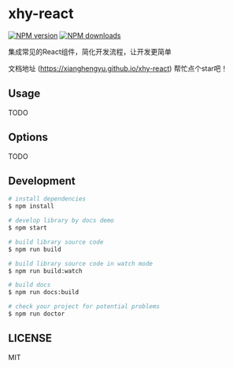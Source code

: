 # xhy-react

[![NPM version](https://img.shields.io/npm/v/xhy-react.svg?style=flat)](https://npmjs.org/package/xhy-react)
[![NPM downloads](http://img.shields.io/npm/dm/xhy-react.svg?style=flat)](https://npmjs.org/package/xhy-react)

集成常见的React组件，简化开发流程，让开发更简单

文档地址 (https://xianghengyu.github.io/xhy-react) 帮忙点个star吧！

## Usage

TODO

## Options

TODO

## Development

```bash
# install dependencies
$ npm install

# develop library by docs demo
$ npm start

# build library source code
$ npm run build

# build library source code in watch mode
$ npm run build:watch

# build docs
$ npm run docs:build

# check your project for potential problems
$ npm run doctor
```

## LICENSE

MIT
